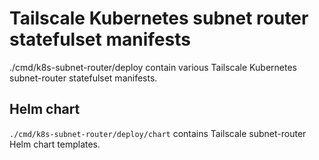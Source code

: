 # Tailscale Kubernetes subnet router statefulset manifests

./cmd/k8s-subnet-router/deploy contain various Tailscale Kubernetes subnet-router statefulset manifests.

## Helm chart

`./cmd/k8s-subnet-router/deploy/chart` contains Tailscale subnet-router Helm chart templates.
